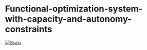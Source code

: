 # Functional-optimization-system-with-capacity-and-autonomy-constraints

[![Scala](https://img.shields.io/badge/Scala-E62325?logo=scala&logoColor=white&style=for-the-badge)](https://docs.scala-lang.org/)
